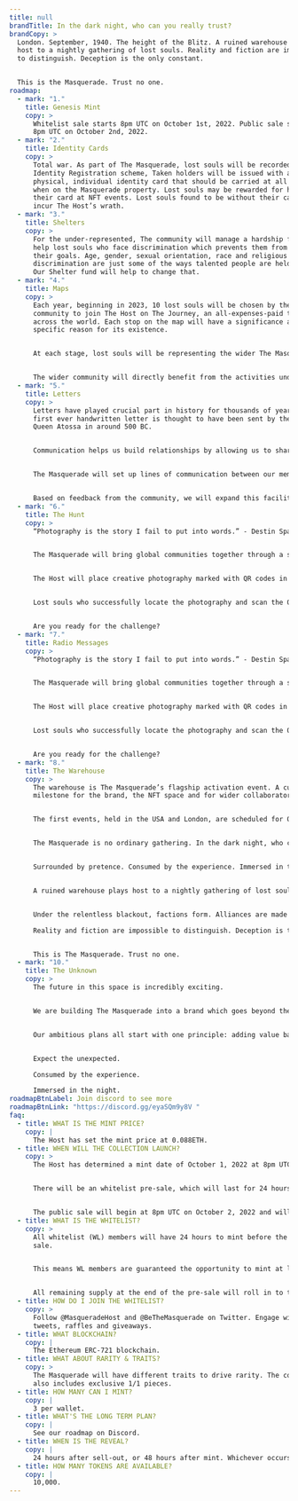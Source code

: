 ```yaml
---
title: null
brandTitle: In the dark night, who can you really trust?
brandCopy: >
  London. September, 1940. The height of the Blitz. A ruined warehouse plays
  host to a nightly gathering of lost souls. Reality and fiction are impossible
  to distinguish. Deception is the only constant.


  This is the Masquerade. Trust no one.
roadmap:
  - mark: "1."
    title: Genesis Mint
    copy: >
      Whitelist sale starts 8pm UTC on October 1st, 2022. Public sale starts at
      8pm UTC on October 2nd, 2022.
  - mark: "2."
    title: Identity Cards
    copy: >
      Total war. As part of The Masquerade, lost souls will be recorded under an
      Identity Registration scheme, Taken holders will be issued with a
      physical, individual identity card that should be carried at all times
      when on the Masquerade property. Lost souls may be rewarded for holding
      their card at NFT events. Lost souls found to be without their cards will
      incur The Host’s wrath.
  - mark: "3."
    title: Shelters
    copy: >
      For the under-represented, The community will manage a hardship fund to
      help lost souls who face discrimination which prevents them from achieving
      their goals. Age, gender, sexual orientation, race and religious
      discrimination are just some of the ways talented people are held back.
      Our Shelter fund will help to change that.
  - mark: "4."
    title: Maps
    copy: >
      Each year, beginning in 2023, 10 lost souls will be chosen by the
      community to join The Host on The Journey, an all-expenses-paid trip
      across the world. Each stop on the map will have a significance and a
      specific reason for its existence.


      At each stage, lost souls will be representing the wider The Masquerade community - giving back to the under-represented, making new friends and discovering new opportunities.


      The wider community will directly benefit from the activities undertaken by The Host and the 10 chosen lost souls. Lost souls who have previously experienced The Journey will be ineligible to take part again, but will be additionally rewarded with unique collectables based on the experiences undertaken.
  - mark: "5."
    title: Letters
    copy: >
      Letters have played crucial part in history for thousands of years. The
      first ever handwritten letter is thought to have been sent by the Persian
      Queen Atossa in around 500 BC.


      Communication helps us build relationships by allowing us to share our experiences, and needs, and helps us connect to others. It's the essence of life, allowing us to express feelings, pass on information and share thoughts. We all need to communicate.


      The Masquerade will set up lines of communication between our members. To begin, lost souls will be able to opt-in to receiving letters from one other member of their choosing. The Masquerade will act as the conduit, ensuring privacy and confidentially is maintained at all times.


      Based on feedback from the community, we will expand this facility as required.
  - mark: "6."
    title: The Hunt
    copy: >
      “Photography is the story I fail to put into words.” - Destin Sparks


      The Masquerade will bring global communities together through a shared appreciation of creativity, storytelling and altruism.


      The Host will place creative photography marked with QR codes in 50 cities worldwide. In order to locate the photography, lost souls will need to participate in The Hunt, a cryptic game which will result in the location of the photography being revealed.


      Lost souls who successfully locate the photography and scan the QR code will be rewarded handsomely based on the photograph they discover and the city location where it is found.


      Are you ready for the challenge?
  - mark: "7."
    title: Radio Messages
    copy: >
      “Photography is the story I fail to put into words.” - Destin Sparks


      The Masquerade will bring global communities together through a shared appreciation of creativity, storytelling and altruism.


      The Host will place creative photography marked with QR codes in 50 cities worldwide. In order to locate the photography, lost souls will need to participate in The Hunt, a cryptic game which will result in the location of the photography being revealed.


      Lost souls who successfully locate the photography and scan the QR code will be rewarded handsomely based on the photograph they discover and the city location where it is found.


      Are you ready for the challenge?
  - mark: "8."
    title: The Warehouse
    copy: >
      The warehouse is The Masquerade’s flagship activation event. A cultural
      milestone for the brand, the NFT space and for wider collaborators.


      The first events, held in the USA and London, are scheduled for Q3 2023 (USA) and Q4 2023 (London).


      The Masquerade is no ordinary gathering. In the dark night, who can you really trust?


      Surrounded by pretence. Consumed by the experience. Immersed in the night.


      A ruined warehouse plays host to a nightly gathering of lost souls. Concealed by masks, but bared to the night. The Masquerade doesn't change us. It simply exposes who we really are.


      Under the relentless blackout, factions form. Alliances are made - and broken. Not everyone is who they seem. Enemies lurk within. Exploiting the night for their own ends.

      Reality and fiction are impossible to distinguish. Deception is the only constant.


      This is The Masquerade. Trust no one.
  - mark: "10."
    title: The Unknown
    copy: >
      The future in this space is incredibly exciting.


      We are building The Masquerade into a brand which goes beyond the reliance on secondary sales, generating revenue from multiple streams including media, advertising sales and events.


      Our ambitious plans all start with one principle: adding value back to those who place their trust in us enough to buy and hold The Masquerade NFTs. We will underpromise and overdeliver.


      Expect the unexpected.

      Consumed by the experience.

      Immersed in the night.
roadmapBtnLabel: Join discord to see more
roadmapBtnLink: "https://discord.gg/eyaSQm9y8V "
faq:
  - title: WHAT IS THE MINT PRICE?
    copy: |
      The Host has set the mint price at 0.088ETH.
  - title: WHEN WILL THE COLLECTION LAUNCH?
    copy: >
      The Host has determined a mint date of October 1, 2022 at 8pm UTC.


      There will be an whitelist pre-sale, which will last for 24 hours.


      The public sale will begin at 8pm UTC on October 2, 2022 and will last until the supply is sold out.
  - title: WHAT IS THE WHITELIST?
    copy: >
      All whitelist (WL) members will have 24 hours to mint before the public
      sale.


      This means WL members are guaranteed the opportunity to mint at least 1 of The Masquerade genesis collection.


      All remaining supply at the end of the pre-sale will roll in to the public sale.
  - title: HOW DO I JOIN THE WHITELIST?
    copy: >
      Follow @MasqueradeHost and @BeTheMasquerade on Twitter. Engage with
      tweets, raffles and giveaways.
  - title: WHAT BLOCKCHAIN?
    copy: |
      The Ethereum ERC-721 blockchain.
  - title: WHAT ABOUT RARITY & TRAITS?
    copy: >
      The Masquerade will have different traits to drive rarity. The collection
      also includes exclusive 1/1 pieces.
  - title: HOW MANY CAN I MINT?
    copy: |
      3 per wallet.
  - title: WHAT'S THE LONG TERM PLAN?
    copy: |
      See our roadmap on Discord.
  - title: WHEN IS THE REVEAL?
    copy: |
      24 hours after sell-out, or 48 hours after mint. Whichever occurs first.
  - title: HOW MANY TOKENS ARE AVAILABLE?
    copy: |
      10,000.
---
```

